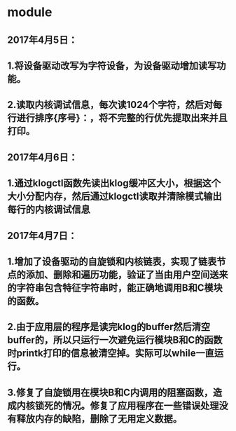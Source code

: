 # module
## 2017年4月5日：
## 1.将设备驱动改写为字符设备，为设备驱动增加读写功能。
## 2.读取内核调试信息，每次读1024个字符，然后对每行进行排序{序号}：，将不完整的行优先提取出来并且打印。
## 2017年4月6日：
## 1.通过klogctl函数先读出klog缓冲区大小，根据这个大小分配内存，然后通过klogctl读取并清除模式输出每行的内核调试信息
## 2017年4月7日：
## 1.增加了设备驱动的自旋锁和内核链表，实现了链表节点的添加、删除和遍历功能，验证了当由用户空间送来的字符串包含特征字符串时，能正确地调用B和C模块的函数。
## 2.由于应用层的程序是读完klog的buffer然后清空buffer的，所以只运行一次避免运行模块B和C的函数时printk打印的信息被清空掉。实际可以while一直运行。
## 3.修复了自旋锁用在模块B和C内调用的阻塞函数，造成内核锁死的情况。修复了应用程序在一些错误处理没有释放内存的缺陷，删除了无用定义数据。
